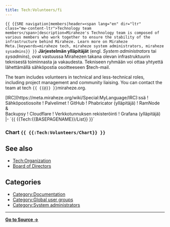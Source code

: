 ```yaml
---
title: Tech:Volunteers/fi
---
```


 `{{ {{SRE navigation|members|header=<span lang="en" dir="ltr" class="mw-content-ltr">Technology team members</span>|description=Miraheze's Technology team is composed of various members who work together to ensure the stability of the infrastructure behind Miraheze. Learn more on Miraheze Meta.|keywords=miraheze tech, miraheze system administrators, miraheze sysadmins}} }}`
**Järjestelmän ylläpitäjät** (engl. *System administrators* tai *sysadmins*), ovat vastuussa Mirahezen takana olevan infrastruktuurin teknisestä toiminnasta ja vakaudesta. Tekniseen ryhmään voi ottaa yhtyettä lähettämällä sähköpostia osoitteeseen $tech-mail.

The team includes volunteers in technical and less-technical roles, including project management and community liaising. You can contact the team at tech `{{ {{@}} }}`miraheze.org.

<div style="width: 100%; overflow: auto;>
{| class="wikitable center"
|-
! class="unsortable"| [ `{{ {{fullurl:Tech:Volunteers/List|action=edit}} }}` +/-]
! Nimi & rooli
! Nimimerkki Freenode <br /> [IRC](https://meta.miraheze.org/wiki/Special:MyLanguage/IRC):ssä
! Sähköpostiosoite
! Palvelimet
! GitHub
! Phabricator (ylläpitäjä)
! RamNode <br />&<br /> Backupsy
! Cloudflare
! Verkkotunnuksen rekisteröinti
! Grafana (ylläpitäjä)
|- `{{ {{Tech:{{BASEPAGENAME}}/List}} }}`

### Chart `{{ {{:Tech:Volunteers/Chart}} }}`

## See also
* [Tech:Organization](/tech-docs/techorganization)
* [Board of Directors](https://meta.miraheze.org/wiki/Board_of_Directors)

## Categories

* [Category:Documentation](https://meta.miraheze.org/wiki/Category:Documentation)
* [Category:Global user groups](https://meta.miraheze.org/wiki/Category:Global_user_groups)
* [Category:System administrators](https://meta.miraheze.org/wiki/Category:System_administrators)



----
**[Go to Source &rarr;](https://meta.miraheze.org/wiki/Tech:Volunteers/fi)**